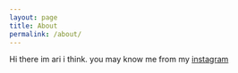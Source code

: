 ```yaml
---
layout: page
title: About
permalink: /about/
---
```


Hi there im ari i think. you may know me from my [instagram](https://instagram.com/ariissleeping)
